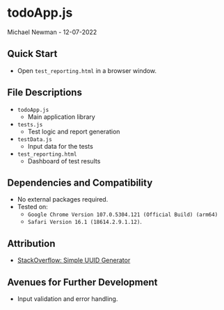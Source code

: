 # todoApp.js

Michael Newman - 12-07-2022

## Quick Start

- Open `test_reporting.html` in a browser window.

## File Descriptions

- `todoApp.js`
  - Main application library
- `tests.js`
  - Test logic and report generation
- `testData.js`
  - Input data for the tests
- `test_reporting.html`
  - Dashboard of test results

## Dependencies and Compatibility

- No external packages required.
- Tested on:
  - `Google Chrome Version 107.0.5304.121 (Official Build) (arm64)`
  - `Safari Version 16.1 (18614.2.9.1.12)`.

## Attribution

- [StackOverflow: Simple UUID Generator](https://stackoverflow.com/questions/105034/how-do-i-create-a-guid-uuid)

## Avenues for Further Development

- Input validation and error handling.
